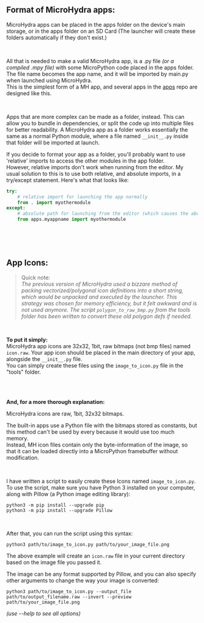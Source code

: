 ## Format of MicroHydra apps:
MicroHydra apps can be placed in the apps folder on the device's main storage, or in the apps folder on an SD Card (The launcher will create these folders automatically if they don't exist.)

<br/>

All that is needed to make a valid MicroHydra app, is a .py file *(or a compiled .mpy file)* with some MicroPython code placed in the apps folder.   
The file name becomes the app name, and it will be imported by main.py when launched using MicroHydra.   
This is the simplest form of a MH app, and several apps in the [apps](https://github.com/echo-lalia/MicroHydra-Apps) repo are designed like this. 

<br/>

Apps that are more complex can be made as a folder, instead. This can allow you to bundle in dependencies, or split the code up into multiple files for better readability. A MicroHydra app as a folder works essentially the same as a normal Python module, where a file named `__init__.py` inside that folder will be imported at launch.

If you decide to format your app as a folder, you'll probably want to use 'relative' imports to access the other modules in the app folder.   
However, relative imports don't work when running from the editor. My usual solution to this is to use both relative, and absolute imports, in a try/except statement. Here's what that looks like:

``` Python
try:
    # relative import for launching the app normally
    from . import myothermodule
except:
    # absolute path for launching from the editor (which causes the above to fail)
    from apps.myappname import myothermodule
```

<br/><br/><br/>

## App Icons:
> Quick note:   
> *The previous version of MicroHydra used a bizzare method of packing vectorized/polygonal icon definitions into a short string, which would be unpacked and executed by the launcher. This strategy was chosen for memory efficiency, but it felt awkward and is not used anymore. The script `polygon_to_raw_bmp.py` from the tools folder has been written to convert these old polygon defs if needed.* 

<br/>

**To put it simply:**   
MicroHydra app icons are 32x32, 1bit, raw bitmaps (not bmp files) named `icon.raw`. Your app icon should be placed in the main directory of your app, alongside the `__init__.py` file.   
You can simply create these files using the `image_to_icon.py` file in the "tools" folder.

<br/><br/>

**And, for a more thorough explanation:**

MicroHydra icons are raw, 1bit, 32x32 bitmaps.  

The built-in apps use a Python file with the bitmaps stored as constants, but this method can't be used by every because it would use too much memory.   
Instead, MH icon files contain only the byte-information of the image, so that it can be loaded directly into a MicroPython framebuffer without modification.

<br/>

I have written a script to easily create these Icons named `image_to_icon.py`.   
To use the script, make sure you have Python 3 installed on your computer, along with Pillow (a Python image editing library):
```
python3 -m pip install --upgrade pip
python3 -m pip install --upgrade Pillow
```
<br/>

After that, you can run the script using this syntax:
```
python3 path/to/image_to_icon.py path/to/your_image_file.png
```
The above example will create an `icon.raw` file in your current directory based on the image file you passed it.

The image can be any format supported by Pillow, and you can also specify other arguments to change the way your image is converted:
```
python3 path/to/image_to_icon.py --output_file path/to/output_filename.raw --invert --preview path/to/your_image_file.png
```
*(use --help to see all options)*
